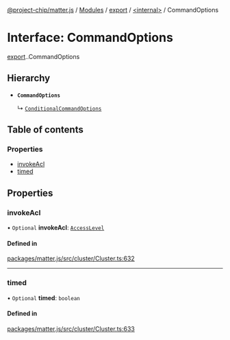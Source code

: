 [@project-chip/matter.js](../README.md) / [Modules](../modules.md) / [export](../modules/export.md) / [<internal\>](../modules/export._internal_.md) / CommandOptions

# Interface: CommandOptions

[export](../modules/export.md).[<internal>](../modules/export._internal_.md).CommandOptions

## Hierarchy

- **`CommandOptions`**

  ↳ [`ConditionalCommandOptions`](export._internal_.ConditionalCommandOptions.md)

## Table of contents

### Properties

- [invokeAcl](export._internal_.CommandOptions.md#invokeacl)
- [timed](export._internal_.CommandOptions.md#timed)

## Properties

### invokeAcl

• `Optional` **invokeAcl**: [`AccessLevel`](../enums/cluster_export.AccessLevel.md)

#### Defined in

[packages/matter.js/src/cluster/Cluster.ts:632](https://github.com/project-chip/matter.js/blob/b7330d72/packages/matter.js/src/cluster/Cluster.ts#L632)

___

### timed

• `Optional` **timed**: `boolean`

#### Defined in

[packages/matter.js/src/cluster/Cluster.ts:633](https://github.com/project-chip/matter.js/blob/b7330d72/packages/matter.js/src/cluster/Cluster.ts#L633)
